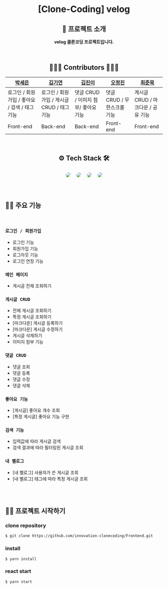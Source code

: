 <div align="center">

# [Clone-Coding] velog

## 👋 프로젝트 소개

<b> velog 클론코딩 프로젝트입니다. </b>

<br>

## 👩🏻‍💻 Contributors 🧑🏻‍💻

| [박세은](https://github.com/marksenee)        | [김기연](https://github.com/kky7)           | [김진이](https://github.com/kimjini97) | [오정진](https://github.com/OhJungJin) | [최준묵](https://github.com/dan-studio)  |
| --------------------------------------------- | ------------------------------------------- | -------------------------------------- | -------------------------------------- | ---------------------------------------- |
| 로그인 / 회원가입 / 좋아요 / 검색 / 태그 기능 | 로그인 / 회원가입 / 게시글 CRUD / 태그 기능 | 댓글 CRUD / 이미지 첨부/ 좋아요 기능   | 댓글 CRUD / 무한스크롤 기능            | 게시글 CRUD / 마크다운 / 공유 기능 <br/> |
| Front-end                                     | Back-end                                    | Back-end                               | Front-end                              | Front-end                                |

<br>

## ⚙️ Tech Stack 🛠

<img style="margin:5px; border: 2px solid white; border-radius: 20px" src="https://img.shields.io/badge/React-blue?style=flat-square&logo=react&logoColor=white"/>
<img style="margin:5px; border: 2px solid white; border-radius: 20px" src="https://img.shields.io/badge/SpringBoot-green?style=flat-square&logo=springboot&logoColor=white"/>
<img style="margin:5px; border: 2px solid white; border-radius: 20px" src="https://img.shields.io/badge/Axios-navy?style=flat-square&logo=axios&logoColor=white"/>
<img style="margin:5px; border: 2px solid white; border-radius: 20px" src="https://img.shields.io/badge/AWS-232f3e?style=flat-square&logo=amazon&logoColor=white"/>

</div>
<br><br>

## 🤟🏻 주요 기능

<br>

### `로그인 / 회원가입`

- 로그인 기능
- 회원가입 기능
- 로그아웃 기능
- 로그인 연장 기능

### `메인 페이지`

- 게시글 전체 조회하기

### `게시글 CRUD`

- 전체 게시글 조회하기
- 특정 게시글 조회하기
- [마크다운] 게시글 등록하기
- [마크다운] 게시글 수정하기
- 게시글 삭제하기
- 이미지 첨부 기능

### `댓글 CRUD`

- 댓글 조회
- 댓글 등록
- 댓글 수정
- 댓글 삭제

### `좋아요 기능`

- [게시글] 좋아요 개수 조회
- [특정 게시글] 좋아요 기능 구현

### `검색 기능`

- 입력값에 따라 게시글 검색
- 검색 결과에 따라 필터링된 게시글 조회

### `내 벨로그`

- [내 벨로그] 사용자가 쓴 게시글 조회
- [내 벨로그] 태그에 따라 특정 게시글 조회

<br><br>

## 🏃🏻 프로젝트 시작하기

### clone repository

```shell
$ git clone https://github.com/innovation-clonecoding/Frontend.git
```

### install

```shell
$ yarn install
```

### react start

```shell
$ yarn start
```

